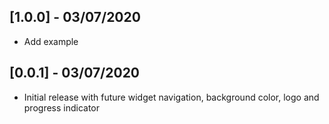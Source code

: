 ## [1.0.0] - 03/07/2020

* Add example

## [0.0.1] - 03/07/2020

* Initial release with future widget navigation, background color, logo and progress indicator
